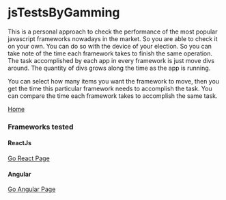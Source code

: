 # jsTestsByGamming

This is a personal approach to check the performance of the most popular javascript frameworks nowadays in the market. So you are able to check it on your own. You can do so with the device of your election. So you can take note of the time each framework takes to finish the same operation. The task accomplished by each app in every framework is just move divs around. The quantity of divs grows along the time as the app is running.

You can select how many items you want the framework to move, then you get the time this particular framework needs to accomplish the task. You can compare the time each framework takes to accomplish the same task.

[Home](https://acamposruiz.github.io/jsTestsByGamming/builds/home/index.html)

### Frameworks tested
#### ReactJs
[Go React Page](https://acamposruiz.github.io/jsTestsByGamming/builds/react/)
#### Angular
[Go Angular Page](https://acamposruiz.github.io/jsTestsByGamming/builds/angular/)
